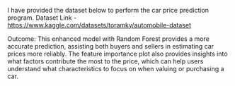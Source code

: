 I have provided the dataset below to perform the car price prediction program.
Dataset Link - https://www.kaggle.com/datasets/toramky/automobile-dataset

Outcome:
This enhanced model with Random Forest provides a more accurate prediction, 
assisting both buyers and sellers in estimating car prices more reliably. 
The feature importance plot also provides insights into what factors contribute the most to the price, 
which can help users understand what characteristics to focus on when valuing or purchasing a car.
